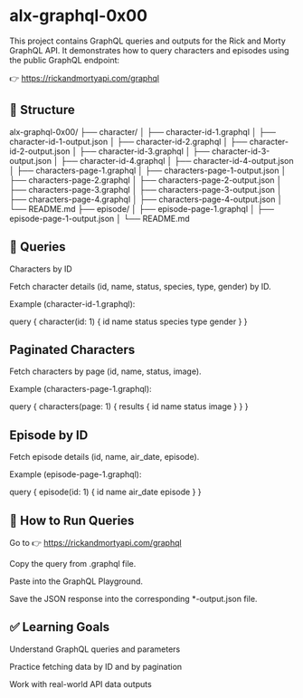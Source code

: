# alx-graphql-0x00

This project contains GraphQL queries and outputs for the Rick and Morty GraphQL API.
It demonstrates how to query characters and episodes using the public GraphQL endpoint:

👉 https://rickandmortyapi.com/graphql

## 📂 Structure
alx-graphql-0x00/
 ├── character/
 │    ├── character-id-1.graphql
 │    ├── character-id-1-output.json
 │    ├── character-id-2.graphql
 │    ├── character-id-2-output.json
 │    ├── character-id-3.graphql
 │    ├── character-id-3-output.json
 │    ├── character-id-4.graphql
 │    ├── character-id-4-output.json
 │    ├── characters-page-1.graphql
 │    ├── characters-page-1-output.json
 │    ├── characters-page-2.graphql
 │    ├── characters-page-2-output.json
 │    ├── characters-page-3.graphql
 │    ├── characters-page-3-output.json
 │    ├── characters-page-4.graphql
 │    ├── characters-page-4-output.json
 │    └── README.md
 ├── episode/
 │    ├── episode-page-1.graphql
 │    ├── episode-page-1-output.json
 │    └── README.md

## 🚀 Queries
Characters by ID

Fetch character details (id, name, status, species, type, gender) by ID.

Example (character-id-1.graphql):

query {
  character(id: 1) {
    id
    name
    status
    species
    type
    gender
  }
}

## Paginated Characters

Fetch characters by page (id, name, status, image).

Example (characters-page-1.graphql):

query {
  characters(page: 1) {
    results {
      id
      name
      status
      image
    }
  }
}

## Episode by ID

Fetch episode details (id, name, air_date, episode).

Example (episode-page-1.graphql):

query {
  episode(id: 1) {
    id
    name
    air_date
    episode
  }
}

## 📌 How to Run Queries

Go to 👉 https://rickandmortyapi.com/graphql

Copy the query from .graphql file.

Paste into the GraphQL Playground.

Save the JSON response into the corresponding *-output.json file.

## ✅ Learning Goals

Understand GraphQL queries and parameters

Practice fetching data by ID and by pagination

Work with real-world API data outputs